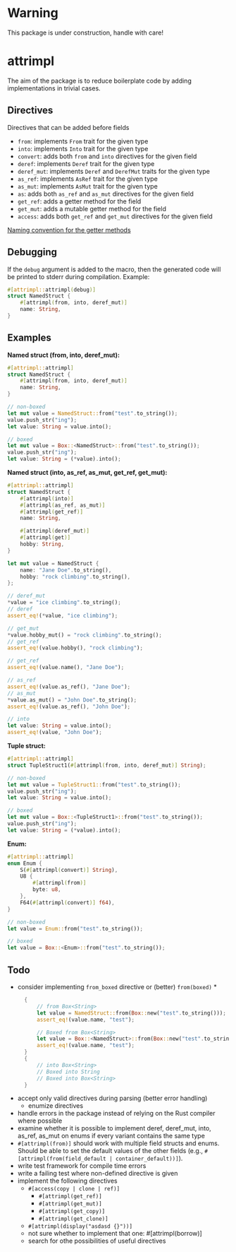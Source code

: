 # Warning
This package is under construction, handle with care!


# attrimpl
The aim of the package is to reduce boilerplate code by adding implementations in trivial cases.


## Directives
Directives that can be added before fields
- `from`: implements `From` trait for the given type
- `into`: implements `Into` trait for the given type
- `convert`: adds both `from` and `into` directives for the given field
- `deref`: implements `Deref` trait for the given type
- `deref_mut`: implements `Deref` and `DerefMut` traits for the given type
- `as_ref`: implements `AsRef` trait for the given type
- `as_mut`: implements `AsMut` trait for the given type
- `as`: adds both `as_ref` and `as_mut` directives for the given field
- `get_ref`: adds a getter method for the field
- `get_mut`: adds a mutable getter method for the field
- `access`: adds both `get_ref` and `get_mut` directives for the given field

[Naming convention for the getter methods](https://rust-lang.github.io/api-guidelines/naming.html#getter-names-follow-rust-convention-c-getter)


## Debugging
If the `debug` argument is added to the macro, then the generated code will be printed to stderr during compilation. Example:
```rust
#[attrimpl::attrimpl(debug)]
struct NamedStruct {
    #[attrimpl(from, into, deref_mut)]
    name: String,
}
```


## Examples
**Named struct (from, into, deref_mut):**
```rust
#[attrimpl::attrimpl]
struct NamedStruct {
    #[attrimpl(from, into, deref_mut)]
    name: String,
}

// non-boxed
let mut value = NamedStruct::from("test".to_string());
value.push_str("ing");
let value: String = value.into();

// boxed
let mut value = Box::<NamedStruct>::from("test".to_string());
value.push_str("ing");
let value: String = (*value).into();
```

**Named struct (into, as_ref, as_mut, get_ref, get_mut):**
```rust
#[attrimpl::attrimpl]
struct NamedStruct {
    #[attrimpl(into)]
    #[attrimpl(as_ref, as_mut)]
    #[attrimpl(get_ref)]
    name: String,

    #[attrimpl(deref_mut)]
    #[attrimpl(get)]
    hobby: String,
}

let mut value = NamedStruct {
    name: "Jane Doe".to_string(),
    hobby: "rock climbing".to_string(),
};

// deref_mut
*value = "ice climbing".to_string();
// deref
assert_eq!(*value, "ice climbing");

// get_mut
*value.hobby_mut() = "rock climbing".to_string();
// get_ref
assert_eq!(value.hobby(), "rock climbing");

// get_ref
assert_eq!(value.name(), "Jane Doe");

// as_ref
assert_eq!(value.as_ref(), "Jane Doe");
// as_mut
*value.as_mut() = "John Doe".to_string();
assert_eq!(value.as_ref(), "John Doe");

// into
let value: String = value.into();
assert_eq!(value, "John Doe");
```

**Tuple struct:**
```rust
#[attrimpl::attrimpl]
struct TupleStruct1(#[attrimpl(from, into, deref_mut)] String);

// non-boxed
let mut value = TupleStruct1::from("test".to_string());
value.push_str("ing");
let value: String = value.into();

// boxed
let mut value = Box::<TupleStruct1>::from("test".to_string());
value.push_str("ing");
let value: String = (*value).into();
```

**Enum:**
```rust
#[attrimpl::attrimpl]
enum Enum {
    S(#[attrimpl(convert)] String),
    U8 {
        #[attrimpl(from)]
        byte: u8,
    },
    F64(#[attrimpl(convert)] f64),
}

// non-boxed
let value = Enum::from("test".to_string());

// boxed
let value = Box::<Enum>::from("test".to_string());
```


## Todo
* consider implementing `from_boxed` directive or (better) `from(boxed)`
  * 
  ```rust
    {
        // from Box<String>
        let value = NamedStruct::from(Box::new("test".to_string()));
        assert_eq!(value.name, "test");

        // Boxed from Box<String>
        let value = Box::<NamedStruct>::from(Box::new("test".to_string()));
        assert_eq!(value.name, "test");
    }
    {
        // into Box<String>
        // Boxed into String
        // Boxed into Box<String>
    }
  ```
* accept only valid directives during parsing (better error handling)
  * enumize directives
* handle errors in the package instead of relying on the Rust compiler where possible
* examine whether it is possible to implement deref, deref_mut, into, as_ref, as_mut on enums if every variant contains the same type
* `#[attrimpl(from)]` should work with multiple field structs and enums. Should be able to set the default values of the other fields (e.g., `#[attrimpl(from(field_default | container_default))]`).
* write test framework for compile time errors
* write a failing test where non-defined directive is given
* implement the following directives
  * `#[access(copy | clone | ref)]`
    * `#[attrimpl(get_ref)]`
    * `#[attrimpl(get_mut)]`
    * `#[attrimpl(get_copy)]`
    * `#[attrimpl(get_clone)]`
  * `#[attrimpl(display("asdasd {}"))]`
  * not sure whether to implement that one: #[attrimpl(borrow)]
  * search for othe possibilities of useful directives
